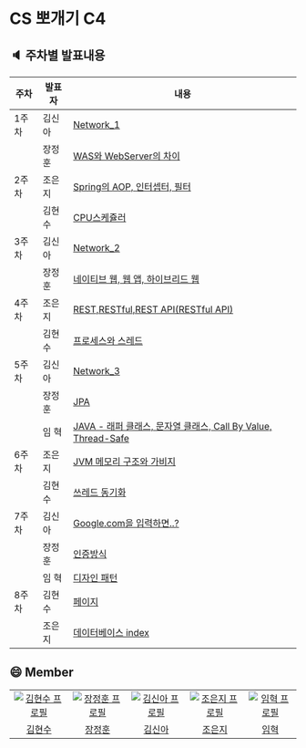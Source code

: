 # CS 뽀개기 C4

## :speaker: 주차별 발표내용
| 주차 | 발표자 | 내용                                                         |
|--| ------ | ------------------------------------------------------------ |
| 1주차 | 김신아 | [Network_1](https://github.com/Doppio1101/C4/blob/main/Week1/Network_1.pdf) |
|  | 장정훈 | [WAS와 WebServer의 차이](https://github.com/Doppio1101/C4/blob/main/Week1/Web_Server%EC%99%80_WAS.pdf) |
| 2주차 | 조은지 | [Spring의 AOP, 인터셉터, 필터](https://github.com/Doppio1101/C4/blob/main/Week2/Spring%EC%9D%98%20AOP%2C%20%EC%9D%B8%ED%84%B0%EC%85%89%ED%84%B0%2C%20%ED%95%84%ED%84%B0.pdf) |
|  | 김현수 | [CPU스케쥴러](https://github.com/Doppio1101/C4/blob/main/Week2/CPU%20%EC%8A%A4%EC%BC%80%EC%A4%84%EB%9F%AC.pdf) |
| 3주차 | 김신아 | [Network_2](https://github.com/Doppio1101/C4/blob/main/Week3/Network_2.pdf) |
|  | 장정훈 | [네이티브 웹, 웹 앱, 하이브리드 웹](https://github.com/Doppio1101/C4/blob/main/Week3/%EB%84%A4%EC%9D%B4%ED%8B%B0%EB%B8%8C%20%EC%9B%B9%20%ED%95%98%EC%9D%B4%EB%B8%8C%EB%A6%AC%EB%93%9C%20%EC%95%B1.pdf) |
| 4주차 | 조은지 | [REST,RESTful,REST API(RESTful API)](<https://github.com/Doppio1101/C4/blob/main/Week4/REST%2CRESTful%2CREST%20API(RESTful%20API).pdf>) |
|  | 김현수 | [프로세스와 스레드](https://github.com/Doppio1101/C4/blob/main/Week4/%ED%94%84%EB%A1%9C%EC%84%B8%EC%8A%A4%EC%99%80%20%EC%8A%A4%EB%A0%88%EB%93%9C.pdf) |
| 5주차 | 김신아 | [Network_3](https://github.com/Doppio1101/C4/blob/1073d1c7b7abb040f2ce0329293f053971e4ddad/Week5/Network_3.pdf) |
|  | 장정훈 | [JPA](https://github.com/Doppio1101/C4/blob/main/Week5/JPA.pdf) |
|  | 임 혁  | [JAVA - 래퍼 클래스, 문자열 클래스, Call By Value, Thread-Safe](<./Week5/JAVA(Wrapper,String,CallBy,Thread-safe).pdf>) |
| 6주차 | 조은지 | [JVM 메모리 구조와 가비지 ](https://github.com/Doppio1101/C4/blob/main/Week6/JVM%20%EB%A9%94%EB%AA%A8%EB%A6%AC%20%EA%B5%AC%EC%A1%B0%EC%99%80%20%EA%B0%80%EB%B9%84%EC%A7%80%20%EC%BB%AC%EB%A0%89%ED%84%B0.pdf) |
|  |김현수 |[쓰레드 동기화](./Week6/쓰레드%20동기화.pdf)|
|7주차 | 김신아| [Google.com을 입력하면..?](./Week7/search_google_com.pdf)  |
| |장정훈 | [인증방식](./Week7/인증방식.pdf) |
| |임  혁 | [디자인 패턴](./Week7/디자인%20패턴.pdf)|
|8주차 | 김현수| [페이지](./Week8/.pdf)  |
| |조은지 | [데이터베이스 index](https://github.com/Doppio1101/C4/blob/main/Week8/CSstudy%208%EC%A3%BC%EC%B0%A8%20%EB%8D%B0%EC%9D%B4%ED%84%B0%EB%B2%A0%EC%9D%B4%EC%8A%A4%20index.pdf) |



## :smile: Member
<table>
    <tr>
      <td align="center">
        <a href="https://github.com/tomy9729">
          <img src="https://avatars.githubusercontent.com/u/52230306?v=4" alt="김현수 프로필" />
        </a>
      </td>
      <td align="center">
        <a href="https://github.com/Doppio1101">
          <img src="https://avatars.githubusercontent.com/u/74235048?v=4" alt="장정훈 프로필" />
        </a>
      </td>
      <td align="center">
        <a href="https://github.com/dodssockii">
          <img src="https://avatars.githubusercontent.com/u/67838161?v=4" alt="김신아 프로필" />
        </a>
      </td>
      <td align="center">
        <a href="https://github.com/dmswl0311">
          <img src="https://avatars.githubusercontent.com/u/48826021?v=4" alt="조은지 프로필" />
        </a>
      </td>
      <td align="center">
        <a href="https://github.com/Hyuk9606">
          <img src="https://avatars.githubusercontent.com/u/87606735?v=4?v=4" alt="임혁 프로필" />
        </a>
      </td>
    </tr>
    <tr>
      <td align="center">
        <a href="https://github.com/tomy9729">
          김현수<br />
        </a>
      </td>
      <td align="center">
        <a href="https://github.com/Doppio1101">
          장정훈<br />
        </a>
      </td>
      <td align="center">
        <a href="https://github.com/dodssockii">
          김신아<br />
        </a>
      </td>
      <td align="center">
        <a href="https://github.com/dmswl0311">
          조은지<br />
        </a>
      </td>
      <td align="center">
        <a href="https://github.com/Hyuk9606">
          임혁<br />
        </a>
      </td>
    </tr>
  </table>

  <br />

